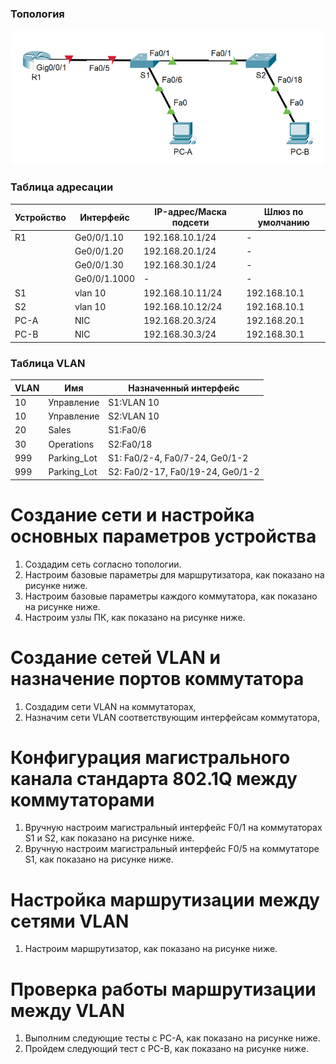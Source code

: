 ### Топология
![](https://github.com/devops-user/otus/blob/main/homeworks/homework_14/images/topology.png)

### Таблица адресации
| Устройство | Интерфейс | IP-адрес/Маска подсети | Шлюз по умолчанию |
--- | --- | --- | --- |
| R1 | Ge0/0/1.10 | 192.168.10.1/24 | - |
|  | Ge0/0/1.20 | 192.168.20.1/24 | - |
|  | Ge0/0/1.30 | 192.168.30.1/24 | - |
|  | Ge0/0/1.1000 | - | - |
| S1 | vlan 10 | 192.168.10.11/24 | 192.168.10.1 |
| S2 | vlan 10 | 192.168.10.12/24 | 192.168.10.1 |
| PC-A | NIC | 192.168.20.3/24 | 192.168.20.1 |
| PC-B | NIC | 192.168.30.3/24 | 192.168.30.1 |

### Таблица VLAN
| VLAN | Имя | Назначенный интерфейс |
--- | --- | --- |
| 10 | Управление | S1:VLAN 10 |
| 10 | Управление | S2:VLAN 10 |
| 20 | Sales | S1:Fa0/6 |
| 30 | Operations | S2:Fa0/18 |
| 999 | Parking_Lot | S1: Fa0/2-4, Fa0/7-24, Ge0/1-2 |
| 999 | Parking_Lot | S2: Fa0/2-17, Fa0/19-24, Ge0/1-2 |

# Создание сети и настройка основных параметров устройства
1. Создадим сеть согласно топологии.
2. Настроим базовые параметры для маршрутизатора, как показано на рисунке ниже.
3. Настроим базовые параметры каждого коммутатора, как показано на рисунке ниже.
4. Настроим узлы ПК, как показано на рисунке ниже.

# Создание сетей VLAN и назначение портов коммутатора
1. Создадим сети VLAN на коммутаторах,
2. Назначим сети VLAN соответствующим интерфейсам коммутатора,

# Конфигурация магистрального канала стандарта 802.1Q между коммутаторами
1. Вручную настроим магистральный интерфейс F0/1 на коммутаторах S1 и S2, как показано на рисунке ниже.
2. Вручную настроим магистральный интерфейс F0/5 на коммутаторе S1, как показано на рисунке ниже.

# Настройка маршрутизации между сетями VLAN
1. Настроим маршрутизатор, как показано на рисунке ниже.

# Проверка работы маршрутизации между VLAN
1. Выполним следующие тесты с PC-A, как показано на рисунке ниже.
2. Пройдем следующий тест с PC-B, как показано на рисунке ниже.
